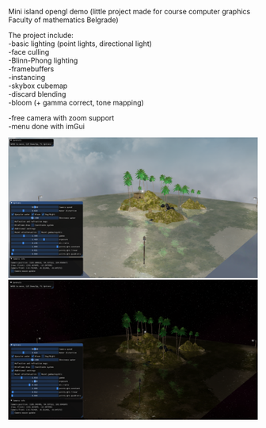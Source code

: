Mini island opengl demo (little project made for course computer graphics Faculty of mathematics Belgrade)

The project include:  
-basic lighting (point lights, directional light)  
-face culling  
-Blinn-Phong lighting  
-framebuffers  
-instancing  
-skybox cubemap  
-discard blending  
-bloom (+ gamma correct, tone mapping)  
  
-free camera with zoom support  
-menu done with imGui  

![day](resources/project_screenshots/day_screenshot.png)
![night](/resources/project_screenshots/night_screenshot.png)
